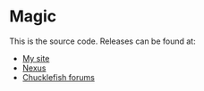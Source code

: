 ﻿# Magic
This is the source code. Releases can be found at:
* [My site](http://spacechase0.com/mods/stardew-valley/more-rings)
* [Nexus](https://www.nexusmods.com/stardewvalley/mods/2054/)
* [Chucklefish forums](https://community.playstarbound.com/resources/more-rings.5271/)

